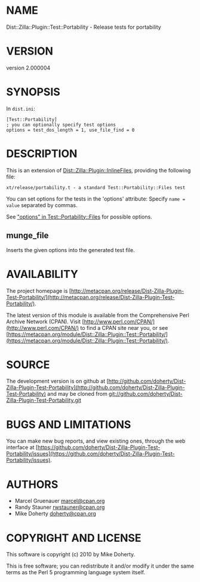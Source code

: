 # NAME

Dist::Zilla::Plugin::Test::Portability - Release tests for portability

# VERSION

version 2.000004

# SYNOPSIS

In `dist.ini`:

    [Test::Portability]
    ; you can optionally specify test options
    options = test_dos_length = 1, use_file_find = 0

# DESCRIPTION

This is an extension of [Dist::Zilla::Plugin::InlineFiles](http://search.cpan.org/perldoc?Dist::Zilla::Plugin::InlineFiles), providing the
following file:

    xt/release/portability.t - a standard Test::Portability::Files test

You can set options for the tests in the 'options' attribute:
Specify `name = value` separated by commas.

See ["options" in Test::Portability::Files](http://search.cpan.org/perldoc?Test::Portability::Files#options) for possible options.

## munge\_file

Inserts the given options into the generated test file.

# AVAILABILITY

The project homepage is [http://metacpan.org/release/Dist-Zilla-Plugin-Test-Portability/](http://metacpan.org/release/Dist-Zilla-Plugin-Test-Portability/).

The latest version of this module is available from the Comprehensive Perl
Archive Network (CPAN). Visit [http://www.perl.com/CPAN/](http://www.perl.com/CPAN/) to find a CPAN
site near you, or see [https://metacpan.org/module/Dist::Zilla::Plugin::Test::Portability/](https://metacpan.org/module/Dist::Zilla::Plugin::Test::Portability/).

# SOURCE

The development version is on github at [http://github.com/doherty/Dist-Zilla-Plugin-Test-Portability](http://github.com/doherty/Dist-Zilla-Plugin-Test-Portability)
and may be cloned from [git://github.com/doherty/Dist-Zilla-Plugin-Test-Portability.git](git://github.com/doherty/Dist-Zilla-Plugin-Test-Portability.git)

# BUGS AND LIMITATIONS

You can make new bug reports, and view existing ones, through the
web interface at [https://github.com/doherty/Dist-Zilla-Plugin-Test-Portability/issues](https://github.com/doherty/Dist-Zilla-Plugin-Test-Portability/issues).

# AUTHORS

- Marcel Gruenauer <marcel@cpan.org>
- Randy Stauner <rwstauner@cpan.org>
- Mike Doherty <doherty@cpan.org>

# COPYRIGHT AND LICENSE

This software is copyright (c) 2010 by Mike Doherty.

This is free software; you can redistribute it and/or modify it under
the same terms as the Perl 5 programming language system itself.
